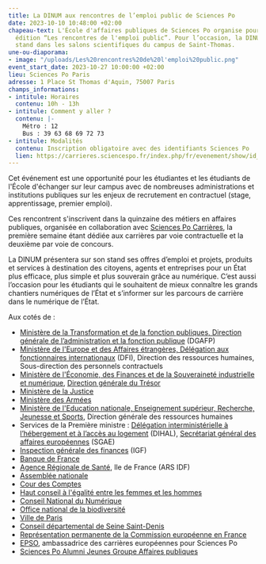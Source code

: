 ```yaml
---
title: La DINUM aux rencontres de l’emploi public de Sciences Po
date: 2023-10-10 10:48:00 +02:00
chapeau-text: L'École d'affaires publiques de Sciences Po organise pour la deuxième
  édition “Les rencontres de l'emploi public”. Pour l’occasion, la DINUM tiendra un
  stand dans les salons scientifiques du campus de Saint-Thomas.
une-ou-diaporama:
- image: "/uploads/Les%20rencontres%20de%20l'emploi%20public.png"
event_start_date: 2023-10-27 10:00:00 +02:00
lieu: Sciences Po Paris
adresse: 1 Place St Thomas d'Aquin, 75007 Paris
champs_informations:
- intitule: Horaires
  contenu: 10h - 13h
- intitule: Comment y aller ?
  contenu: |-
    Métro : 12
    Bus : 39 63 68 69 72 73
- intitule: Modalités
  contenu: Inscription obligatoire avec des identifiants Sciences Po
  lien: https://carrieres.sciencespo.fr/index.php/fr/evenement/show/id_evenement/1957
---
```


Cet événement est une opportunité pour les étudiantes et les étudiants de l'École d'échanger sur leur campus avec de nombreuses administrations et institutions publiques sur les enjeux de recrutement en contractuel (stage, apprentissage, premier emploi). 

Ces rencontrent s'inscrivent dans la quinzaine des métiers en affaires publiques, organisée en collaboration avec [Sciences Po Carrières](https://carrieres.sciencespo.fr/index.php/fr), la première semaine étant dédiée aux carrières par voie contractuelle et la deuxième par voie de concours.

La DINUM présentera sur son stand ses offres d’emploi et projets, produits et services à destination des citoyens, agents et entreprises pour un État plus efficace, plus simple et plus souverain grâce au numérique. C’est aussi l’occasion pour les étudiants qui le souhaitent de mieux connaître les grands chantiers numériques de l’État et s’informer sur les parcours de carrière dans le numérique de l’État.

Aux cotés de :
* [Ministère de la Transformation et de la fonction publiques, Direction générale de l’administration et la fonction publique](https://www.transformation.gouv.fr/) (DGAFP)
* [Ministère de l'Europe et des Affaires étrangères, Délégation aux fonctionnaires internationaux](https://www.diplomatie.gouv.fr/fr/) (DFI), Direction des ressources humaines, Sous-direction des personnels contractuels
* [Ministère de l'Économie, des Finances et de la Souveraineté industrielle et numérique](https://www.economie.gouv.fr/), [Direction générale du Trésor](https://www.tresor.economie.gouv.fr/)
* [Ministère de la Justice](https://www.justice.gouv.fr/)
* [Ministère des Armées](https://www.defense.gouv.fr/)
* [Ministère de l'Education nationale, Enseignement supérieur, Recherche, Jeunesse et Sports](https://www.education.gouv.fr/), Direction générale des ressources humaines
* Services de la Première ministre : [Délégation interministérielle à l’hébergement et à l’accès au logement](https://www.gouvernement.fr/delegation-interministerielle-a-l-hebergement-et-a-l-acces-au-logement) (DIHAL), [Secrétariat général des affaires européennes](https://sgae.gouv.fr/sites/SGAE/accueil.html) (SGAE)
* [Inspection générale des finances](https://www.igf.finances.gouv.fr/sites/igf/accueil.html) (IGF)
* [Banque de France](https://www.banque-france.fr/fr)
* [Agence Régionale de Santé](https://www.iledefrance.ars.sante.fr/), Ile de France (ARS IDF)
* [Assemblée nationale](https://www.assemblee-nationale.fr/)
* [Cour des Comptes](https://www.ccomptes.fr/fr)
* [Haut conseil à l'égalité entre les femmes et les hommes](https://www.haut-conseil-egalite.gouv.fr/)
* [Conseil National du Numérique](https://cnnumerique.fr/)
* [Office national de la biodiversité](https://www.ofb.gouv.fr/)
* [Ville de Paris](https://www.paris.fr/)
* [Conseil départemental de Seine Saint-Denis](https://seinesaintdenis.fr/)
* [Représentation permanente de la Commission européenne en France](https://france.representation.ec.europa.eu/index_fr)
* [EPSO](https://www.sciencespo.fr/ecole-affaires-publiques/fr/formations/preparation-concours/centre-de-preparation-aux-concours-europeens-cpce/concours-epso), ambassadrice des carrières européennes pour Sciences Po
* [Sciences Po Alumni Jeunes Groupe Affaires publiques](https://sciencespo-alumni.fr/group/affaires-publiques/134/team)
